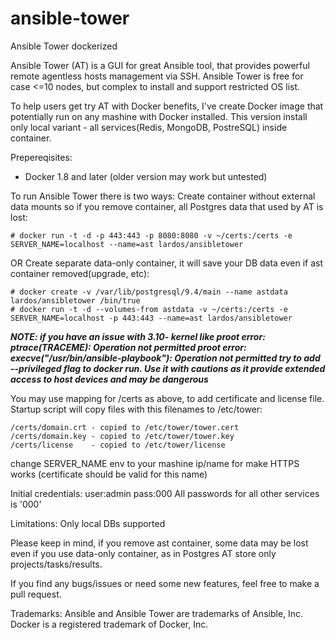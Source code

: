 # ansible-tower
Ansible Tower dockerized

Ansible Tower (AT) is a GUI for great Ansible tool, that provides powerful remote agentless hosts management via SSH. Ansible Tower is free for case <=10 nodes, but complex to install and support restricted OS list.

To help users get try AT with Docker benefits, I've create Docker image that potentially run on any mashine with Docker installed. This version install only local variant - all services(Redis, MongoDB, PostreSQL) inside container. 

Prepereqisites:
- Docker 1.8 and later (older version may work but untested)

To run Ansible Tower there is two ways:
Create container without external data mounts so if you remove container, all Postgres data that used by AT is lost:
```
# docker run -t -d -p 443:443 -p 8080:8080 -v ~/certs:/certs -e SERVER_NAME=localhost --name=ast lardos/ansibletower
```

OR
Create separate data-only container, it will save your DB data even if ast container removed(upgrade, etc):
```
# docker create -v /var/lib/postgresql/9.4/main --name astdata lardos/ansibletower /bin/true
# docker run -t -d --volumes-from astdata -v ~/certs:/certs -e SERVER_NAME=localhost -p 443:443 --name=ast lardos/ansibletower
```
***NOTE: if you have an issue with 3.10- kernel like 
proot error: ptrace(TRACEME): Operation not permitted
proot error: execve("/usr/bin/ansible-playbook"): Operation not permitted
try to add --privileged flag to docker run. Use it with cautions as it provide 
extended access to host devices and may be dangerous***

You may use mapping for /certs as above, to add certificate and license file. Startup script will copy files with this filenames to /etc/tower:
```
/certs/domain.crt - copied to /etc/tower/tower.cert
/certs/domain.key - copied to /etc/tower/tower.key
/certs/license    - copied to /etc/tower/license
```
change SERVER_NAME env to your mashine ip/name for make HTTPS works (certificate should be valid for this name)

Initial credentials: user:admin pass:000
All passwords for all other services is '000'

Limitations:
Only local DBs supported

Please keep in mind, if you remove ast container, some data may be lost even if you use 
data-only container, as in Postgres AT store only projects/tasks/results.


If you find any bugs/issues or need some new features, feel free to make a pull request.

Trademarks:
Ansible and Ansible Tower are trademarks of Ansible, Inc.
Docker is a registered trademark of Docker, Inc.

